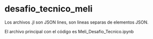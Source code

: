 # desafio_tecnico_meli

Los archivos .jl son JSON lines, son lineas separas de elementos JSON.

El archivo principal con el código es Meli_Desafio_Tecnico.ipynb
